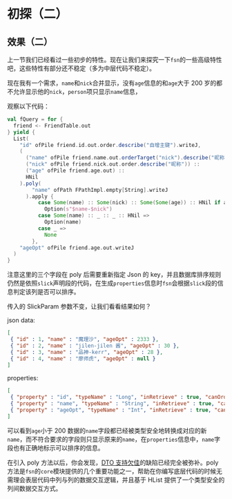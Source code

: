 # 初探（二）

## 效果（二）

上一节我们已经看过一些初步的特性。现在让我们来探究一下`fsn`的一些高级特性吧，这些特性有部分还不稳定（多为中层代码不稳定）。

现在我有一个需求，`name`和`nick`合并显示，没有`age`信息的和`age`大于 200 岁的都不允许显示他的`nick`，`person`项只显示`name`信息，

观察以下代码：

```scala
val fQuery = for {
  friend <- FriendTable.out
} yield {
  List(
    "id" ofPile friend.id.out.order.describe("自增主键").writeJ,
    (
      ("name" ofPile friend.name.out.orderTarget("nick").describe("昵称")) ::
      ("nick" ofPile friend.nick.out.order.describe("昵称")) ::
      ("age" ofPile friend.age.out) ::
      HNil
    ).poly(
        "name" ofPath FPathImpl.empty[String].writeJ
      ).apply {
          case Some(name) :: Some(nick) :: Some(Some(age)) :: HNil if age < 200 =>
            Option(s"$name-$nick")
          case Some(name) :: _ :: _ :: HNil =>
            Option(name)
          case _ =>
            None
        },
    "ageOpt" ofPile friend.age.out.writeJ
  )
}
```

注意这里的三个字段在 poly 后需要重新指定 Json 的 key，并且数据库排序规则仍然是依照`slick`声明段的代码，在生成`properties`信息时`fsn`会根据`slick`段的信息判定该列是否可以排序。

传入的 SlickParam 参数不变，让我们看看结果如何？

json data:
```json
[
 { "id" : 1, "name" : "魔理沙", "ageOpt" : 2333 },
 { "id" : 2, "name" : "jilen-jilen 酱", "ageOpt" : 30 },
 { "id" : 3, "name" : "品神-kerr", "ageOpt" : 28 },
 { "id" : 4, "name" : "廖师虎", "ageOpt" : null }
]
```

properties:
```json
[
 { "property" : "id", "typeName" : "Long", "inRetrieve" : true, "canOrder" : true, "isDefaultDesc" : true, "describe" : "自增主键" },
 { "property" : "name", "typeName" : "String", "inRetrieve" : true, "canOrder" : true, "isDefaultDesc" : true, "describe" : null },
 { "property" : "ageOpt", "typeName" : "Int", "inRetrieve" : true, "canOrder" : false, "isDefaultDesc" : true, "describe" : null }
]
```

可以看到`age`小于 200 数据的`name`字段都已经被类型安全地转换成对应的新`name`，而不符合要求的字段则只显示原来的`name`，在`properties`信息中，`name`字段也有正确地标示可以排序的信息。

在引入 poly 方法以后，你会发现，[DTO 支持欠佳](demo01.md#4-dto-支持欠佳)的缺陷已经完全被弥补。poly 方法是`fsn`的`core`模块提供的几个重要功能之一，帮助在你编写底层代码的时候无需理会表层代码中列与列的数据交互逻辑，并且基于 HList 提供了一个类型安全的列间数据交互方式。